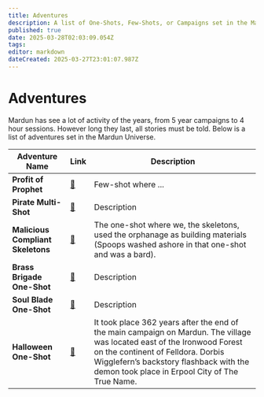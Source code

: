 ```yaml
---
title: Adventures
description: A list of One-Shots, Few-Shots, or Campaigns set in the Mardun Universe
published: true
date: 2025-03-28T02:03:09.054Z
tags: 
editor: markdown
dateCreated: 2025-03-27T23:01:07.987Z
---
```


# Adventures
Mardun has see a lot of activity of the years, from 5 year campaigns to 4 hour sessions. However long they last, all stories must be told. Below is a list of adventures set in the Mardun Universe.

| Adventure Name | Link | Description |
|---------------|------|------------|
| **Profit of Prophet** | [🔗](/Adventures/Prophet-of-Profit) | Few-shot where ... |
| **Pirate Multi-Shot** | [🔗](/Adventures/Pirate_Multi_Shot) | Description |
| **Malicious Compliant Skeletons** | [🔗](/Adventures/Compliant_Skeletons) | The one-shot where we, the skeletons, used the orphanage as building materials (Spoops washed ashore in that one-shot and was a bard). |
| **Brass Brigade One-Shot** | [🔗](/Adventures/Brass_Brigade_One_Shot) | Description |
| **Soul Blade One-Shot** | [🔗](/Adventures/Soul_Blade_One_Shot) | Description |
| **Halloween One-Shot** | [🔗](/Adventures/Halloween_One_Shot) | It took place 362 years after the end of the main campaign on Mardun. The village was located east of the Ironwood Forest on the continent of Felldora. Dorbis Wigglefern’s backstory flashback with the demon took place in Erpool City of The True Name. |
